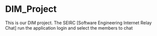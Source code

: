 DIM_Project
===========
This is our DIM project.
The SEIRC [Software Engineering Internet Relay Chat]
run the application
login
and select the members to chat
